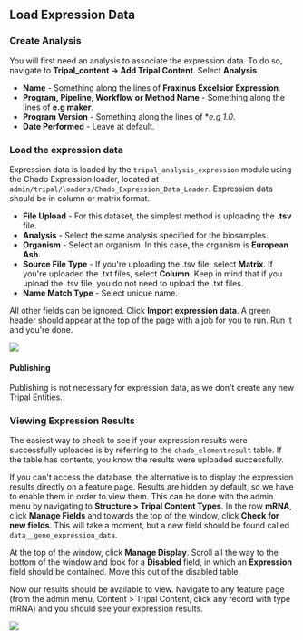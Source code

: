 ## Load Expression Data

### Create Analysis

You will first need an analysis to associate the expression data.  To do so, navigate to **Tripal_content -> Add Tripal Content**. Select **Analysis**.

* **Name** - Something along the lines of **Fraxinus Excelsior Expression**.
* **Program, Pipeline, Workflow or Method Name** - Something along the lines of **e.g maker**.
* **Program Version** - Something along the lines of **e.g 1.0*.
* **Date Performed** - Leave at default.

### Load the expression data

Expression data is loaded by the `tripal_analysis_expression` module using the Chado Expression loader, located at `admin/tripal/loaders/Chado_Expression_Data_Loader`. Expression data should be in column or matrix format.

* **File Upload** - For this dataset, the simplest method is uploading the **.tsv** file.
* **Analysis** - Select the same analysis specified for the biosamples.
* **Organism** - Select an organism.  In this case, the organism is **European Ash**.
* **Source File Type** - If you're uploading the .tsv file, select **Matrix**. If you're uploaded the .txt files, select **Column**. Keep in mind that if you upload the .tsv file, you do not need to upload the .txt files.
* **Name Match Type** - Select unique name.

All other fields can be ignored. Click **Import expression data**. A green header should appear at the top of the page with a job for you to run. Run it and you're done.

![](https://github.com/jwest60/tripal_dev_mini_dataset/blob/load-expression-data/documentation/img/expression/expdoc_1.png)

#### Publishing

Publishing is not necessary for expression data, as we don't create any new Tripal Entities.

### Viewing Expression Results

The easiest way to check to see if your expression results were successfully uploaded is by referring to the `chado_elementresult` table. If the table has contents, you know the results were uploaded successfully.

If you can't access the database, the alternative is to display the expression results directly on a feature page. Results are hidden by default, so we have to enable them in order to view them. This can be done with the admin menu by navigating to **Structure > Tripal Content Types**. In the row **mRNA**, click **Manage Fields** and towards the top of the window, click **Check for new fields**. This will take a moment, but a new field should be found called `data__gene_expression_data`.

At the top of the window, click **Manage Display**. Scroll all the way to the bottom of the window and look for a **Disabled** field, in which an **Expression** field should be contained. Move this out of the disabled table.

Now our results should be available to view. Navigate to any feature page (from the admin menu, Content > Tripal Content, click any record with type mRNA) and you should see your expression results.

![](https://github.com/jwest60/tripal_dev_mini_dataset/blob/load-expression-data/documentation/img/expression/expdoc_2.png)
